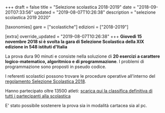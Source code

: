 +++
draft = false
title = "Selezione scolastica 2018-2019"
date = "2018-09-20T07:33:56"
updated = "2019-08-07T10:26:38"
description = "selezione scolastica 2019 2020"

[taxonomies]
gare = ["scolastiche"]
edizioni = ["2018-2019"]

[extra]
override_updated = "2019-08-07T10:26:38"
+++
**Giovedì 15 novembre 2018 si è svolta la gara di Selezione Scolastica della XIX edizione in 548 istituti d'Italia**
<!-- more -->

La prova dura 90 minuti e consiste nella soluzione di **20 esercizi a carattere logico-matematico, algoritmico e di programmazione**. I problemi di programmazione sono proposti in pseudo codice.

I referenti scolastici possono trovare le procedure operative all'interno del [regolamento Selezione Scolastica 2018](@/regolamenti-2018-2019.md).

Hanno partecipato oltre 13500 atleti: [scarica qui la classifica definitiva di tutti i partecipanti alla scolastica](https://s3.eu-central-1.amazonaws.com/olimpiadi-informatica-bucket-website/files/classifica-generale-scolastica-2018-definitiva.xlsx)

E' stato possibile sostenere la prova sia in modalità cartacea sia al pc.
